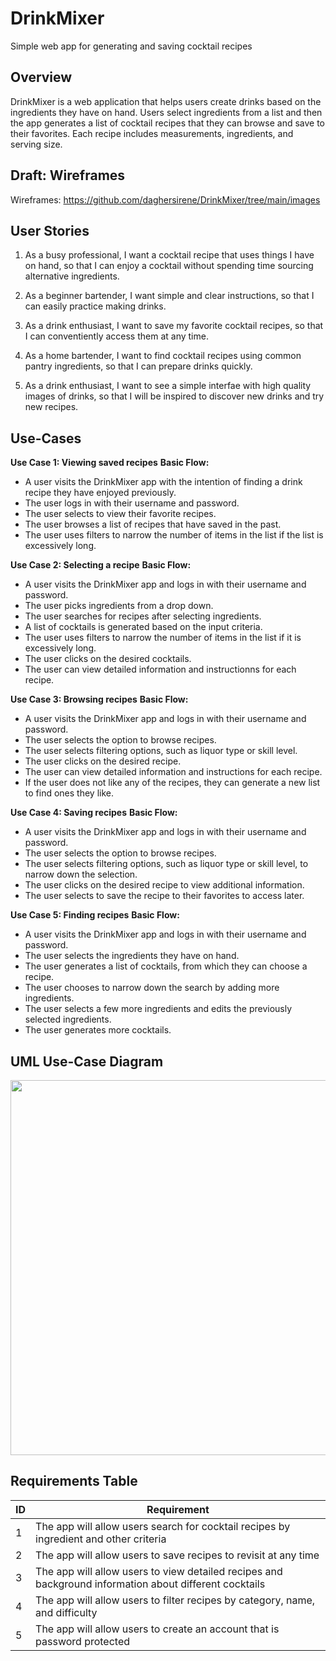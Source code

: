 # DrinkMixer
Simple web app for generating and saving cocktail recipes

## Overview
DrinkMixer is a web application that helps users create drinks based on the ingredients they have on hand. Users select ingredients from a list and then the app generates a list of cocktail recipes that they can browse and save to their favorites. Each recipe includes measurements, ingredients, and serving size. 

## Draft: Wireframes
 
 Wireframes: https://github.com/daghersirene/DrinkMixer/tree/main/images
 
## User Stories

1. As a busy professional,
I want a cocktail recipe that uses things I have on hand,
so that I can enjoy a cocktail without spending time sourcing alternative ingredients.

1. As a beginner bartender,
I want simple and clear instructions,
so that I can easily practice making drinks.

3. As a drink enthusiast, 
I want to save my favorite cocktail recipes,
so that I can conventiently access them at any time.

4. As a home bartender,
I want to find cocktail recipes using common pantry ingredients,
so that I can prepare drinks quickly.

5. As a drink enthusiast,
I want to see a simple interfae with high quality images of drinks,
so that I will be inspired to discover new drinks and try new recipes.

## Use-Cases

**Use Case 1: Viewing saved recipes**
**Basic Flow:** 
   * A user visits the DrinkMixer app with the intention of finding a drink recipe they have enjoyed previously.
   * The user logs in with their username and password.
   * The user selects to view their favorite recipes.
   * The user browses a list of recipes that have saved in the past.
   * The user uses filters to narrow the number of items in the list if the list is excessively long.          

**Use Case 2: Selecting a recipe**
**Basic Flow:** 
   * A user visits the DrinkMixer app and logs in with their username and password.
   * The user picks ingredients from a drop down.
   * The user searches for recipes after selecting ingredients.
   * A list of cocktails is generated based on the input criteria.
   * The user uses filters to narrow the number of items in the list if it is excessively long.
   * The user clicks on the desired cocktails.
   * The user can view detailed information and instructionns for each recipe.

**Use Case 3: Browsing recipes**
**Basic Flow:** 
   * A user visits the DrinkMixer app and logs in with their username and password.
   * The user selects the option to browse recipes.
   * The user selects filtering options, such as liquor type or skill level.
   * The user clicks on the desired recipe.
   * The user can view detailed information and instructions for each recipe.
   * If the user does not like any of the recipes, they can generate a new list to find ones they like.

**Use Case 4: Saving recipes**
**Basic Flow:** 
   * A user visits the DrinkMixer app and logs in with their username and password.
   * The user selects the option to browse recipes.
   * The user selects filtering options, such as liquor type or skill level, to narrow down the selection.
   * The user clicks on the desired recipe to view additional information.
   * The user selects to save the recipe to their favorites to access later.

**Use Case 5: Finding recipes**
**Basic Flow:** 
   * A user visits the DrinkMixer app and logs in with their username and password.
   * The user selects the ingredients they have on hand.
   * The user generates a list of cocktails, from which they can choose a recipe.
   * The user chooses to narrow down the search by adding more ingredients.
   * The user selects a few more ingredients and edits the previously selected ingredients.
   * The user generates more cocktails.

## UML Use-Case Diagram

<img src="https://user-images.githubusercontent.com/55363120/216876186-9eec20c6-d325-48f7-9738-c4f9ee172ed1.jpg" width="600px">


## Requirements Table

| ID | Requirement |
| --- | ----------- |
| 1 | The app will allow users search for cocktail recipes by ingredient and other criteria |
| 2 | The app will allow users to save recipes to revisit at any time  |
| 3 | The app will allow users to view detailed recipes and background information about different cocktails |
| 4 | The app will allow users to filter recipes by category, name, and difficulty |
| 5 | The app will allow users to create an account that is password protected |

